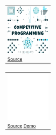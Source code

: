 <span>
  <table align=left>
    <tr>
      <td>
        <img src="_files/competitive-programming.svg" width="130" height="150" >
      </td>
    </tr>
    <tr>
      <td>
	    <a href="https://github.com/esix/competitive-programming">Source</a>
      </td>
    </tr>
  </table>
</span>

<span >
  <table align=left>
    <tr>
      <td>
        <img src="_files/15.svg" width="130" height="150" >
      </td>
    </tr>
    <tr>
      <td>
   	    <a href="https://github.com/esix/esix.github.io/tree/master/source/demo/15">Source</a>
        <a align=right href="https://esix.github.io/demo/15/">Demo</a>
      </td>
    </tr>
  </table>	
</span>
